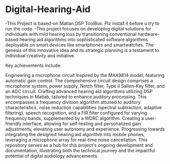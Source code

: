 # Digital-Hearing-Aid
-This Project is based-on Matlan DSP ToolBox. Plz install it before u try to run the code.
-This project focuses on developing digital solutions for individuals with mild hearing loss by transitioning conventional hardware-based hearing aid algorithms into sophisticated software algorithms deployable on smart devices like smartphones and smartwatches. The genesis of this innovative idea and its strategic planning is a testament to individual creativity and initiative.

Key achievements include:

Engineering a microphone circuit inspired by the MAX9814 model, featuring automatic gain control. The comprehensive circuit design comprises a microphone system, power supply, Notch filter, Type II Sallen-Key filter, and an AGC circuit.
Crafting advanced hearing aid algorithms utilizing DSP techniques in Matlab, tailored to enhance auditory processing. This encompasses a frequency division algorithm attuned to auditory characteristics, noise reduction capabilities (spectral subtraction, adaptive filtering), speech recognition, and a FIR filter configured for varying frequency bands, supplemented by a WDRC algorithm.
Creating a user-friendly interface, allowing for self-testing and personalized gain adjustments, elevating user autonomy and experience.
Progressing towards integrating the designed hearing aid algorithm into mobile phones, leveraging a microphone array for real-time noise cancellation.
This repository serves as a hub for this project's ongoing development and documentation, illustrating both the technical journey and the impactful potential of digital audiology advancements.
